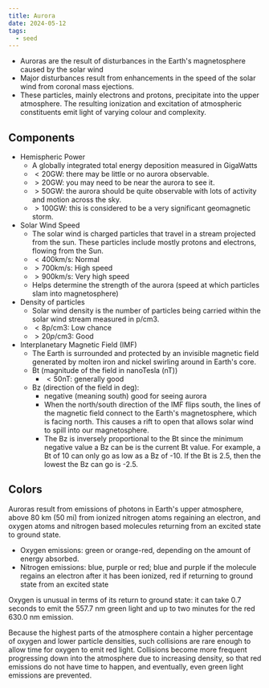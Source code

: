 ```yaml
---
title: Aurora
date: 2024-05-12
tags:
  - seed
---
```

- Auroras are the result of disturbances in the Earth's magnetosphere caused by the solar wind
- Major disturbances result from enhancements in the speed of the solar wind from coronal mass ejections.
- These particles, mainly electrons and protons, precipitate into the upper atmosphere. The resulting ionization and excitation of atmospheric constituents emit light of varying colour and complexity.

## Components
- Hemispheric Power
	- A globally integrated total energy deposition measured in GigaWatts
	- $<20$GW: there may be little or no aurora observable.
	- $>20$GW: you may need to be near the aurora to see it.
	- $>50$GW: the aurora should be quite observable with lots of activity and motion across the sky. 
	- $>100$GW: this is considered to be a very significant geomagnetic storm.
- Solar Wind Speed
	- The solar wind is charged particles that travel in a stream projected from the sun. These particles include mostly protons and electrons, flowing from the Sun.
	- $<400$km/s: Normal
	- $>700$km/s: High speed
	- $>900$km/s: Very high speed
	- Helps determine the strength of the aurora (speed at which particles slam into magnetosphere)
- Density of particles
	- Solar wind density is the number of particles being carried within the solar wind stream measured in p/cm3.
	- $<8$p/cm3: Low chance
	- $>20p$/cm3: Good
- Interplanetary Magnetic Field (IMF)
	- The Earth is surrounded and protected by an invisible magnetic field generated by molten iron and nickel swirling around in Earth's core.
	- Bt (magnitude of the field in nanoTesla (nT))
		- $<50$nT: generally good
	- Bz (direction of the field in deg):
		- negative (meaning south) good for seeing aurora
		- When the north/south direction of the IMF flips south, the lines of the magnetic field connect to the Earth's magnetosphere, which is facing north. This causes a rift to open that allows solar wind to spill into our magnetosphere.
		- The Bz is inversely proportional to the Bt since the minimum negative value a Bz can be is the current Bt value. For example, a Bt of 10 can only go as low as a Bz of -10. If the Bt is 2.5, then the lowest the Bz can go is -2.5.
## Colors
Auroras result from emissions of photons in Earth's upper atmosphere, above 80 km (50 mi) from ionized nitrogen atoms regaining an electron, and oxygen atoms and nitrogen based molecules returning from an excited state to ground state.

- Oxygen emissions: green or orange-red, depending on the amount of energy absorbed.
- Nitrogen emissions: blue, purple or red; blue and purple if the molecule regains an electron after it has been ionized, red if returning to ground state from an excited state

Oxygen is unusual in terms of its return to ground state: it can take 0.7 seconds to emit the 557.7 nm green light and up to two minutes for the red 630.0 nm emission.

Because the highest parts of the atmosphere contain a higher percentage of oxygen and lower particle densities, such collisions are rare enough to allow time for oxygen to emit red light. Collisions become more frequent progressing down into the atmosphere due to increasing density, so that red emissions do not have time to happen, and eventually, even green light emissions are prevented.